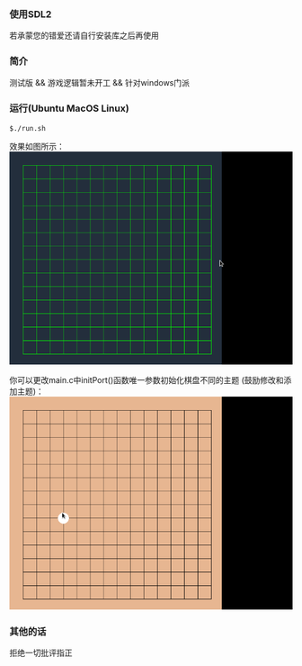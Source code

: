 ### 使用SDL2  
若承蒙您的错爱还请自行安装库之后再使用

### 简介  
测试版 && 游戏逻辑暂未开工 && 针对windows门派

### 运行(Ubuntu MacOS Linux)
``` 
$./run.sh
```  
效果如图所示：  
![five-in-a-row1](https://github.com/saiumr/saiumrImages/blob/master/five-in-a-row1.gif 'theme0')

你可以更改main.c中initPort()函数唯一参数初始化棋盘不同的主题 (鼓励修改和添加主题)：  
![five-in-a-row2](https://github.com/saiumr/saiumrImages/blob/master/five-in-a-row2.gif 'theme1')

### 其他的话  
拒绝一切批评指正